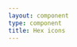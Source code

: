 ```yaml
---
layout: component
type: component
title: Hex icons
---
```


<div class="force-inline">
  <i class="hex_icon hex_icon-alt">
    <svg class="icon">
      <use xlink:href="{{ '/assets/img/icons.svg#i-plan' |
         prepend: site.baseurl }}"/>
    </svg>
  </i>
</div>

<div class="force-inline">
  <i class="hex_icon hex_icon-primary">
    <svg class="icon">
      <use xlink:href="{{ '/assets/img/icons.svg#i-download' |
         prepend: site.baseurl }}"/>
    </svg>
  </i>
</div>

